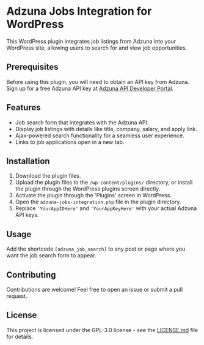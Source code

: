 # Adzuna Jobs Integration for WordPress

This WordPress plugin integrates job listings from Adzuna into your WordPress site, allowing users to search for and view job opportunities.

## Prerequisites

Before using this plugin, you will need to obtain an API key from Adzuna. Sign up for a free Adzuna API key at [Adzuna API Developer Portal](https://developer.adzuna.com).

## Features

- Job search form that integrates with the Adzuna API.
- Display job listings with details like title, company, salary, and apply link.
- Ajax-powered search functionality for a seamless user experience.
- Links to job applications open in a new tab.

## Installation

1. Download the plugin files.
2. Upload the plugin files to the `/wp-content/plugins/` directory, or install the plugin through the WordPress plugins screen directly.
3. Activate the plugin through the 'Plugins' screen in WordPress.
4. Open the `adzuna-jobs-integration.php` file in the plugin directory.
5. Replace `'YourAppIDHere'` and `'YourAppKeyHere'` with your actual Adzuna API keys.

## Usage

Add the shortcode `[adzuna_job_search]` to any post or page where you want the job search form to appear.

## Contributing

Contributions are welcome! Feel free to open an issue or submit a pull request.

## License

This project is licensed under the GPL-3.0 license - see the [LICENSE.md](https://github.com/trixxmanaty/adzuna-jobs-integration/blob/main/LICENSE) file for details.
